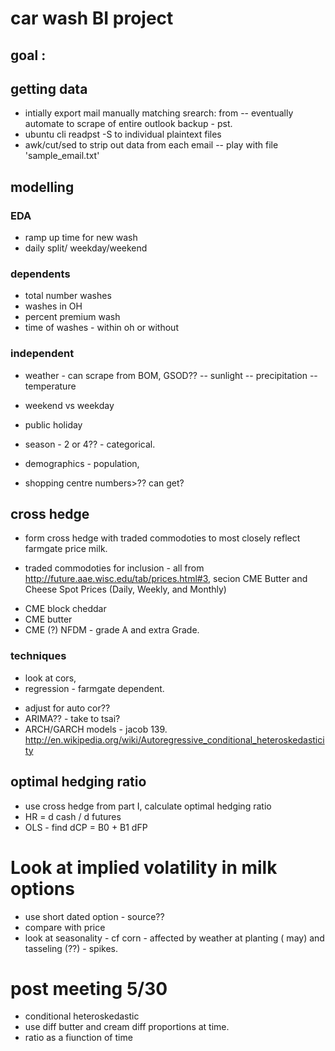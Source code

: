 # car wash BI project

## goal : 

## getting data
- intially export mail manually matching srearch: from
-- eventually automate to scrape of entire outlook backup - pst.
- ubuntu cli readpst -S to individual plaintext files
- awk/cut/sed to strip out data from each email 
-- play with file 'sample_email.txt'

## modelling
### EDA
- ramp up time for new wash
- daily split/ weekday/weekend


### dependents
- total number washes
- washes in OH
- percent premium wash
- time of washes - within oh or without

### independent
- weather - can scrape from BOM, GSOD??
-- sunlight
-- precipitation
-- temperature
- weekend vs weekday
- public holiday
- season - 2 or 4?? - categorical.

- demographics - population, 
- shopping centre numbers>?? can get?



## cross hedge
- form cross hedge with traded commodoties to most closely reflect farmgate price milk.

- traded commodoties for inclusion - all from http://future.aae.wisc.edu/tab/prices.html#3, secion CME Butter and Cheese Spot Prices (Daily, Weekly, and Monthly)
* CME block cheddar
* CME butter
* CME (?) NFDM - grade A and extra Grade.

### techniques
- look at cors,
- regression - farmgate dependent.
* adjust for auto cor??
* ARIMA?? - take to tsai?
* ARCH/GARCH models - jacob 139. http://en.wikipedia.org/wiki/Autoregressive_conditional_heteroskedasticity

## optimal hedging ratio
- use cross hedge from part I, calculate optimal hedging ratio
- HR = d cash / d futures
- OLS - find dCP = B0 + B1 dFP

# Look at implied volatility in milk options
- use short dated option - source??
- compare with price
- look at seasonality - cf corn - affected by weather at planting ( may) and tasseling (??) - spikes.


# post meeting 5/30
- conditional heteroskedastic
- use diff butter and cream diff proportions at time.
- ratio as a fiunction of time



